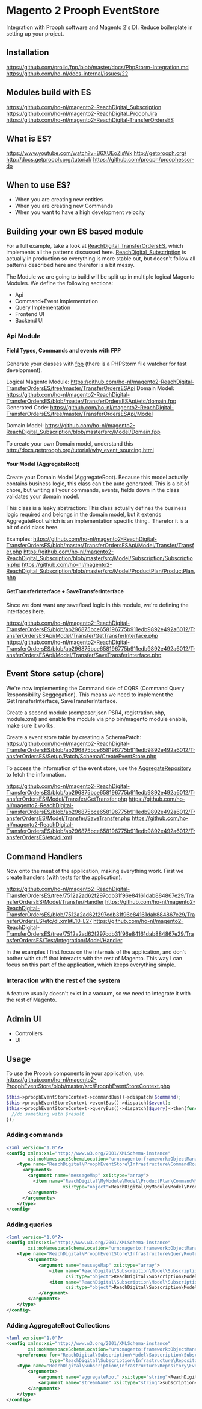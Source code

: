 # Magento 2 Prooph EventStore

Integration with Prooph software and Magento 2's DI.
Reduce boilerplate in setting up your project.

## Installation

https://github.com/prolic/fpp/blob/master/docs/PhpStorm-Integration.md
https://github.com/ho-nl/docs-internal/issues/22

## Modules build with ES

https://github.com/ho-nl/magento2-ReachDigital_Subscription
https://github.com/ho-nl/magento2-ReachDigital_ProophJira
https://github.com/ho-nl/magento2-ReachDigital-TransferOrdersES

## What is ES?
https://www.youtube.com/watch?v=B6XUEoZlsWk
http://getprooph.org/
http://docs.getprooph.org/tutorial/
https://github.com/prooph/proophessor-do

## When to use ES?
- When you are creating new entities
- When you are creating new Commands
- When you want to have a high development velocity

## Building your own ES based module

For a full example, take a look at [ReachDigital_TransferOrdersES](https://github.com/ho-nl/magento2-ReachDigital-TransferOrdersES),
which implements all the patterns discussed here. [ReachDigital_Subscription](https://github.com/ho-nl/magento2-ReachDigital_Subscription)
is actually in production so everything is more stable out, but doesn't follow all patterns described here and therefor
is a bit messy.

The Module we are going to build will be split up in multiple logical Magento Modules. We define the following sections:
- Api
- Command+Event Implementation
- Query Implementation
- Frontend UI
- Backend UI

### Api Module

#### Field Types, Commands and events with FPP

Generate your classes with [fpp](https://github.com/prolic/fpp) (there is a PHPStorm file watcher for fast development).

Logical Magento Module: https://github.com/ho-nl/magento2-ReachDigital-TransferOrdersES/tree/master/TransferOrdersESApi
Domain Model: https://github.com/ho-nl/magento2-ReachDigital-TransferOrdersES/blob/master/TransferOrdersESApi/etc/domain.fpp
Generated Code: https://github.com/ho-nl/magento2-ReachDigital-TransferOrdersES/tree/master/TransferOrdersESApi/Model

Domain Model: https://github.com/ho-nl/magento2-ReachDigital_Subscription/blob/master/src/Model/Domain.fpp

To create your own Domain model, understand this http://docs.getprooph.org/tutorial/why_event_sourcing.html

#### Your Model (AggregateRoot)

Create your Domain Model (AggregateRoot). Because this model actually contains business logic, this class can't be
auto generated. This is a bit of chore, but writing all your commands, events, fields down in the class validates your
domain model.

This class is a leaky abstraction: This class actually defines the business logic required and belongs in the domain
model, but it extends AggregateRoot which is an implementation specific thing.. Therefor it is a bit of odd class here.

Examples:
https://github.com/ho-nl/magento2-ReachDigital-TransferOrdersES/blob/master/TransferOrdersESApi/Model/Transfer/Transfer.php
https://github.com/ho-nl/magento2-ReachDigital_Subscription/blob/master/src/Model/Subscription/Subscription.php
https://github.com/ho-nl/magento2-ReachDigital_Subscription/blob/master/src/Model/ProductPlan/ProductPlan.php

#### GetTransferInterface + SaveTransferInterface

Since we dont want any save/load logic in this module, we're defining the interfaces here.

https://github.com/ho-nl/magento2-ReachDigital-TransferOrdersES/blob/ab296875bce658196775b911edb9892e492a6012/TransferOrdersESApi/Model/Transfer/GetTransferInterface.php
https://github.com/ho-nl/magento2-ReachDigital-TransferOrdersES/blob/ab296875bce658196775b911edb9892e492a6012/TransferOrdersESApi/Model/Transfer/SaveTransferInterface.php

## Event Store setup (chore)

We're now implementing the Command side of CQRS (Command Query Responsibility Seggegation). This means we need to
implement the GetTransferInterface, SaveTransferInterface.

Create a second module (composer.json PSR4, registration.php, module.xml) and enable the module via php bin/magento
module enable, make sure it works.

Create a event store table by creating a SchemaPatch:
https://github.com/ho-nl/magento2-ReachDigital-TransferOrdersES/blob/ab296875bce658196775b911edb9892e492a6012/TransferOrdersES/Setup/Patch/Schema/CreateEventStore.php

To access the information of the event store, use the [AggregateRepository](http://docs.getprooph.org/event-sourcing/repositories.html#4-2-6) to fetch the information.

https://github.com/ho-nl/magento2-ReachDigital-TransferOrdersES/blob/ab296875bce658196775b911edb9892e492a6012/TransferOrdersES/Model/Transfer/GetTransfer.php
https://github.com/ho-nl/magento2-ReachDigital-TransferOrdersES/blob/ab296875bce658196775b911edb9892e492a6012/TransferOrdersES/Model/Transfer/SaveTransfer.php
https://github.com/ho-nl/magento2-ReachDigital-TransferOrdersES/blob/ab296875bce658196775b911edb9892e492a6012/TransferOrdersES/etc/di.xml

## Command Handlers

Now onto the meat of the application, making everything work. First we create handlers (with tests for the application).

https://github.com/ho-nl/magento2-ReachDigital-TransferOrdersES/tree/7512a2ad62f297cdb31f96e84161dab884867e29/TransferOrdersES/Model/Transfer/Handler
https://github.com/ho-nl/magento2-ReachDigital-TransferOrdersES/blob/7512a2ad62f297cdb31f96e84161dab884867e29/TransferOrdersES/etc/di.xml#L10-L27
https://github.com/ho-nl/magento2-ReachDigital-TransferOrdersES/tree/7512a2ad62f297cdb31f96e84161dab884867e29/TransferOrdersES/Test/Integration/Model/Handler

In the examples I first focus on the internals of the application, and don't bother with stuff that interacts with the
rest of Magento. This way I can focus on this part of the application, which keeps everything simple.

### Interaction with the rest of the system
A feature usually doesn't exist in a vacuum, so we need to integrate it with the rest of Magento.

## Admin UI

- Controllers
- UI

## Usage

To use the Prooph components in your application, use:
https://github.com/ho-nl/magento2-ProophEventStore/blob/master/src/ProophEventStoreContext.php

```php
$this->proophEventStoreContext->commandBus()->dispatch($command);
$this->proophEventStoreContext->eventBus()->dispatch($event);
$this->proophEventStoreContext->queryBus()->dispatch($query)->then(function($result){
  //do something with $result
});
```

### Adding commands

```xml
<?xml version="1.0"?>
<config xmlns:xsi="http://www.w3.org/2001/XMLSchema-instance"
        xsi:noNamespaceSchemaLocation="urn:magento:framework:ObjectManager/etc/config.xsd">
    <type name="ReachDigital\ProophEventStore\Infrastructure\CommandRouter">
      <arguments>
        <argument name="messageMap" xsi:type="array">
          <item name="ReachDigital\MyModule\Model\ProductPlan\Command\MyCommand"
                     xsi:type="object">ReachDigital\MyModule\Model\ProductPlan\Handler\MyCommandHandler</item>
        </argument>
      </arguments>
    </type>
</config>
```

### Adding queries

```xml
<?xml version="1.0"?>
<config xmlns:xsi="http://www.w3.org/2001/XMLSchema-instance"
        xsi:noNamespaceSchemaLocation="urn:magento:framework:ObjectManager/etc/config.xsd">
    <type name="ReachDigital\ProophEventStore\Infrastructure\QueryRouter">
        <arguments>
            <argument name="messageMap" xsi:type="array">
                <item name="ReachDigital\Subscription\Model\Subscription\Query\GetOrderSchedule"
                      xsi:type="object">ReachDigital\Subscription\Model\Subscription\Handler\GetOrderScheduleHandler</item>
                <item name="ReachDigital\Subscription\Model\Subscription\Query\GetOrderHistory"
                      xsi:type="object">ReachDigital\Subscription\Model\Subscription\Handler\GetOrderHistoryHandler</item>
            </argument>
        </arguments>
    </type>
</config>
```

### Adding AggregateRoot Collections


```xml
<?xml version="1.0"?>
<config xmlns:xsi="http://www.w3.org/2001/XMLSchema-instance"
        xsi:noNamespaceSchemaLocation="urn:magento:framework:ObjectManager/etc/config.xsd">
    <preference for="ReachDigital\Subscription\Model\Subscription\SubscriptionCollection"
                type="ReachDigital\Subscription\Infrastructure\Repository\EventStoreSubscriptionCollection"/>
    <type name="ReachDigital\Subscription\Infrastructure\Repository\EventStoreSubscriptionCollection">
        <arguments>
            <argument name="aggregateRoot" xsi:type="string">ReachDigital\Subscription\Model\Subscription\Subscription</argument>
            <argument name="streamName" xsi:type="string">subscription</argument>
        </arguments>
    </type>
</config>
```
    
